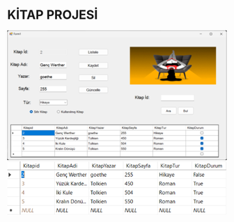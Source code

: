 # KİTAP PROJESİ 
![image alt](https://github.com/yunusemrebinici/Kitap_Projesi/blob/master/Giri%C5%9F.png?raw=true)
![image alt](https://github.com/yunusemrebinici/Kitap_Projesi/blob/master/Sql.png?raw=true)

